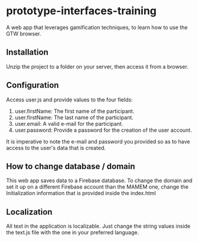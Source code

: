 # prototype-interfaces-training
A web app that leverages gamification techniques, to learn how to use the GTW browser.

## Installation
Unzip the project to a folder on your server, then access it from a browser.

## Configuration
Access user.js and provide values to the four fields:
1. user.firstName: The first name of the participant.
2. user.firstName: The last name of the participant.
3. user.email: A valid e-mail for the participant. 
4. user.password: Provide a password for the creation of the user account.  

It is imperative to note the e-mail and password you provided so as to have access to the user's data that is created.

## How to change database / domain
This web app saves data to a Firebase database. To change the domain and set it up on a different Firebase account than the MAMEM one,
 change the Initialization information that is provided inside the index.html
  
## Localization
All text in the application is localizable. Just change the string values inside the text.js file with the one
in your preferred language.